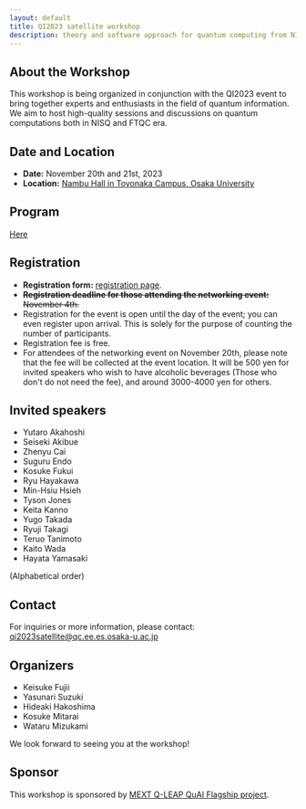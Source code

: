 ```yaml
---
layout: default
title: QI2023 satellite workshop
description: theory and software approach for quantum computing from NISQ to FTQC
---
```


## About the Workshop

This workshop is being organized in conjunction with the QI2023 event to bring together experts and enthusiasts in the field of quantum information. We aim to host high-quality sessions and discussions on quantum computations both in NISQ and FTQC era.

## Date and Location

- **Date:** November 20th and 21st, 2023
- **Location:** [Nambu Hall in Toyonaka Campus, Osaka University](https://maps.app.goo.gl/3UcKwJ8d4n6vQU2QA)

## Program

[Here](program.html)

## Registration

- **Registration form:** [registration page](https://docs.google.com/forms/d/e/1FAIpQLSfleazSdFvpIHLL7mWfi-Ec2-5hPY4yCZAu98Spla0iLrl5Yg/viewform?usp=sharing).
- ~~**Registration deadline for those attending the networking event:** November 4th.~~
- Registration for the event is open until the day of the event; you can even register upon arrival. This is solely for the purpose of counting the number of participants.
- Registration fee is free.
- For attendees of the networking event on November 20th, please note that the fee will be collected at the event location. It will be 500 yen for invited speakers who wish to have alcoholic beverages (Those who don't do not need the fee), and around 3000-4000 yen for others.

## Invited speakers

- Yutaro Akahoshi
- Seiseki Akibue
- Zhenyu Cai
- Suguru Endo
- Kosuke Fukui
- Ryu Hayakawa
- Min-Hsiu Hsieh
- Tyson Jones
- Keita Kanno
- Yugo Takada
- Ryuji Takagi
- Teruo Tanimoto
- Kaito Wada
- Hayata Yamasaki

(Alphabetical order)

## Contact

For inquiries or more information, please contact: qi2023satellite@qc.ee.es.osaka-u.ac.jp


## Organizers

- Keisuke Fujii
- Yasunari Suzuki
- Hideaki Hakoshima
- Kosuke Mitarai
- Wataru Mizukami

We look forward to seeing you at the workshop!

## Sponsor
This workshop is sponsored by [MEXT Q-LEAP QuAI Flagship project](https://qleap-qai.jp/). 
